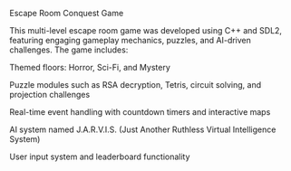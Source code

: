 Escape Room Conquest Game

This multi-level escape room game was developed using C++ and SDL2, featuring engaging gameplay mechanics, puzzles, and AI-driven challenges. The game includes:

Themed floors: Horror, Sci-Fi, and Mystery

Puzzle modules such as RSA decryption, Tetris, circuit solving, and projection challenges

Real-time event handling with countdown timers and interactive maps

AI system named J.A.R.V.I.S. (Just Another Ruthless Virtual Intelligence System)

User input system and leaderboard functionality

